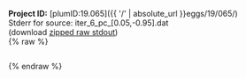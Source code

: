 **Project ID:** [plumID:19.065]({{ '/' | absolute_url }}eggs/19/065/)  
Stderr for source:  iter_6_pc_[0.05,-0.95].dat   
(download [zipped raw stdout](iter_6_pc_[0.05,-0.95].dat.plumed.stdout.txt.zip))  
{% raw %}
<pre>
</pre>
{% endraw %}
